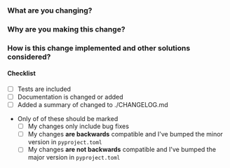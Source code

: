 <!--
Thank you for your pull request. Please provide a description and review
the requirements below.

Bug fixes and new features should include tests and documentation.

Contributors guide: ./CONTRIBUTING.md
-->

### What are you changing?

<!-- Please provide a description of the change here. -->

### Why are you making this change?

<!-- Please provide a description of the change here. -->

### How is this change implemented and other solutions considered?

<!-- Please provide affected core subsystem(s). -->

#### Checklist

<!-- Remove items that do not apply. For completed items, change [ ] to [x]. -->

-   [ ] Tests are included
-   [ ] Documentation is changed or added
-   [ ] Added a summary of changed to ./CHANGELOG.md
-   Only of of these should be marked
    -   [ ] My changes only include bug fixes
    -   [ ] My changes **are backwards** compatible and I've bumped the minor version in `pyproject.toml`
    -   [ ] My changes **are not backwards** compatible and I've bumped the major version in `pyproject.toml`
